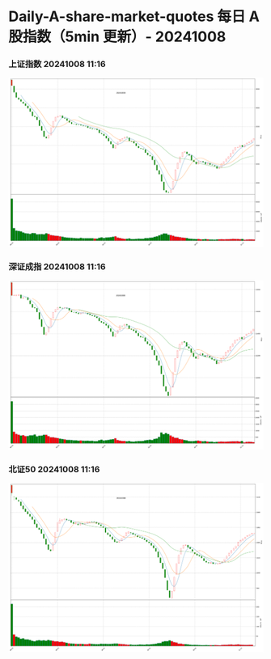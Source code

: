 
# Daily-A-share-market-quotes 每日 A 股指数（5min 更新）- 20241008

### 上证指数 20241008 11:16
![](./fig/2024/10/20241008-sh000001.png)

### 深证成指 20241008 11:16
![](./fig/2024/10/20241008-sz399001.png)

### 北证50 20241008 11:16
![](./fig/2024/10/20241008-bj899050.png)
